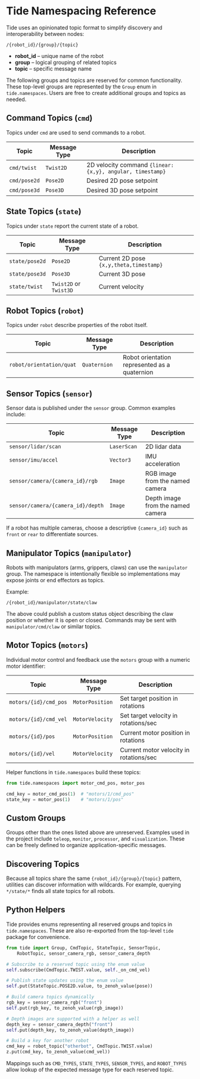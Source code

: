 # Tide Namespacing Reference

Tide uses an opinionated topic format to simplify discovery and
interoperability between nodes:

```
/{robot_id}/{group}/{topic}
```

* **robot_id** – unique name of the robot
* **group** – logical grouping of related topics
* **topic** – specific message name

The following groups and topics are reserved for common functionality.
These top-level groups are represented by the `Group` enum in
`tide.namespaces`. Users are free to create additional groups and topics
as needed.

## Command Topics (`cmd`)

Topics under `cmd` are used to send commands to a robot.

| Topic | Message Type | Description |
|-------|--------------|-------------|
| `cmd/twist` | `Twist2D` | 2D velocity command `{linear:{x,y}, angular, timestamp}` |
| `cmd/pose2d` | `Pose2D`  | Desired 2D pose setpoint |
| `cmd/pose3d` | `Pose3D`  | Desired 3D pose setpoint |

## State Topics (`state`)

Topics under `state` report the current state of a robot.

| Topic | Message Type | Description |
|-------|--------------|-------------|
| `state/pose2d` | `Pose2D` | Current 2D pose `{x,y,theta,timestamp}` |
| `state/pose3d` | `Pose3D` | Current 3D pose |
| `state/twist`  | `Twist2D` or `Twist3D` | Current velocity |

## Robot Topics (`robot`)

Topics under `robot` describe properties of the robot itself.

| Topic | Message Type | Description |
|-------|--------------|-------------|
| `robot/orientation/quat` | `Quaternion` | Robot orientation represented as a quaternion |

## Sensor Topics (`sensor`)

Sensor data is published under the `sensor` group. Common examples include:

| Topic | Message Type | Description |
|-------|--------------|-------------|
| `sensor/lidar/scan` | `LaserScan` | 2D lidar data |
| `sensor/imu/accel`  | `Vector3`   | IMU acceleration |
| `sensor/camera/{camera_id}/rgb` | `Image` | RGB image from the named camera |
| `sensor/camera/{camera_id}/depth` | `Image` | Depth image from the named camera |

If a robot has multiple cameras, choose a descriptive `{camera_id}` such as
`front` or `rear` to differentiate sources.

## Manipulator Topics (`manipulator`)

Robots with manipulators (arms, grippers, claws) can use the
`manipulator` group. The namespace is intentionally flexible so
implementations may expose joints or end effectors as topics.

Example:

```
/{robot_id}/manipulator/state/claw
```

The above could publish a custom status object describing the claw
position or whether it is open or closed. Commands may be sent with
`manipulator/cmd/claw` or similar topics.

## Motor Topics (`motors`)

Individual motor control and feedback use the `motors` group with a
numeric motor identifier:

| Topic | Message Type | Description |
|-------|--------------|-------------|
| `motors/{id}/cmd_pos` | `MotorPosition` | Set target position in rotations |
| `motors/{id}/cmd_vel` | `MotorVelocity` | Set target velocity in rotations/sec |
| `motors/{id}/pos` | `MotorPosition` | Current motor position in rotations |
| `motors/{id}/vel` | `MotorVelocity` | Current motor velocity in rotations/sec |

Helper functions in `tide.namespaces` build these topics:

```python
from tide.namespaces import motor_cmd_pos, motor_pos

cmd_key = motor_cmd_pos(1)  # "motors/1/cmd_pos"
state_key = motor_pos(1)    # "motors/1/pos"
```

## Custom Groups

Groups other than the ones listed above are unreserved. Examples used in
the project include `teleop`, `monitor`, `processor`, and `visualization`.
These can be freely defined to organize application-specific messages.

## Discovering Topics

Because all topics share the same `{robot_id}/{group}/{topic}` pattern,
utilities can discover information with wildcards. For example, querying
`*/state/*` finds all state topics for all robots.

## Python Helpers

Tide provides enums representing all reserved groups and topics in `tide.namespaces`. These are also re-exported from the top-level `tide` package for convenience.

```python
from tide import Group, CmdTopic, StateTopic, SensorTopic,
    RobotTopic, sensor_camera_rgb, sensor_camera_depth

# Subscribe to a reserved topic using the enum value
self.subscribe(CmdTopic.TWIST.value, self._on_cmd_vel)

# Publish state updates using the enum value
self.put(StateTopic.POSE2D.value, to_zenoh_value(pose))

# Build camera topics dynamically
rgb_key = sensor_camera_rgb("front")
self.put(rgb_key, to_zenoh_value(rgb_image))

# Depth images are supported with a helper as well
depth_key = sensor_camera_depth("front")
self.put(depth_key, to_zenoh_value(depth_image))

# Build a key for another robot
cmd_key = robot_topic("otherbot", CmdTopic.TWIST.value)
z.put(cmd_key, to_zenoh_value(cmd_vel))
```

Mappings such as `CMD_TYPES`, `STATE_TYPES`, `SENSOR_TYPES`, and `ROBOT_TYPES` allow lookup of the expected message type for each reserved topic.
